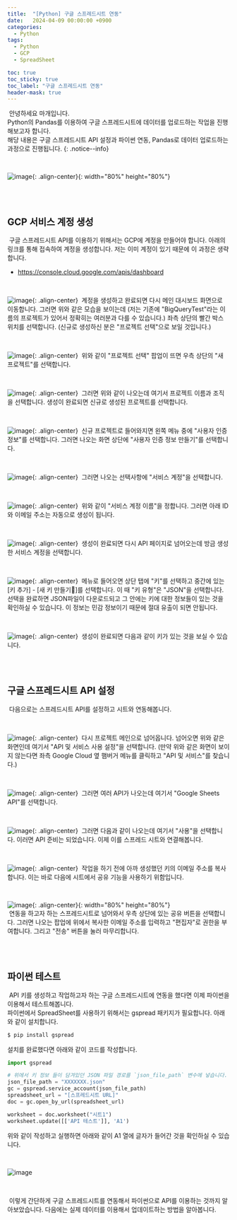 ```yaml
---
title:  "[Python] 구글 스프레드시트 연동" 
date:   2024-04-09 00:00:00 +0900
categories:
  - Python
tags:
  - Python
  - GCP
  - SpreadSheet

toc: true
toc_sticky: true
toc_label: "구글 스프레드시트 연동"
header-mask: true
---
```


&nbsp;안녕하세요 마개입니다.  
Python의 Pandas를 이용하여 구글 스프레드시트에 데이터를 업로드하는 작업을 진행해보고자 합니다.  
해당 내용은 구글 스프레드시트 API 설정과 파이썬 연동, Pandas로 데이터 업로드하는 과정으로 진행됩니다.
{: .notice--info}

<br>

![image](https://user-images.githubusercontent.com/78892113/210123814-45c26950-c3d7-40a9-a966-ca0be1dc1596.png){: .align-center}{: width="80%" height="80%"} 

<br><br>

## GCP 서비스 계정 생성

&nbsp;구글 스프레드시트 API를 이용하기 위해서는 GCP에 계정을 만들어야 합니다. 아래의 링크를 통해 접속하여 계정을 생성합니다. 저는 이미 계정이 있기 때문에 이 과정은 생략합니다.
* <a href="https://console.cloud.google.com/apis/dashboard">https://console.cloud.google.com/apis/dashboard</a>

<br>

![image](https://github.com/magaeTube/magaeTube.github.io/assets/78892113/ec610e23-f4f0-485b-a36e-1ced571c2566){: .align-center}
&nbsp;계정을 생성하고 완료되면 다시 메인 대시보드 화면으로 이동합니다. 그러면 위와 같은 모습을 보이는데 (저는 기존에 "BigQueryTest"라는 이름의 프로젝트가 있어서 정확히는 여러분과 다를 수 있습니다.) 좌측 상단의 빨간 박스 위치를 선택합니다. (신규로 생성하신 분은 "프로젝트 선택"으로 보일 것입니다.)

<br>

![image](https://github.com/magaeTube/magaeTube.github.io/assets/78892113/4c0b0c80-da42-4a76-9b6d-0e31aa284f0d){: .align-center}
&nbsp;위와 같이 "프로젝트 선택" 팝업이 뜨면 우측 상단의 "새 프로젝트"를 선택합니다.

<br>

![image](https://github.com/magaeTube/magaeTube.github.io/assets/78892113/a401d91e-27c5-4cd1-9a5a-b81bb409fb08){: .align-center}
&nbsp;그러면 위와 같이 나오는데 여기서 프로젝트 이름과 조직을 선택합니다. 생성이 완료되면 신규로 생성된 프로젝트를 선택합니다.

<br>

![image](https://github.com/magaeTube/magaeTube.github.io/assets/78892113/ce583c99-fab5-4a14-b757-de525bdf7ecd){: .align-center}
&nbsp;신규 프로젝트로 들어와지면 왼쪽 메뉴 중에 "사용자 인증 정보"를 선택합니다. 그러면 나오는 화면 상단에 "사용자 인증 정보 만들기"를 선택합니다.

<br>

![image](https://github.com/magaeTube/magaeTube.github.io/assets/78892113/67cbbfda-29be-4971-87c7-b109e144b678){: .align-center}
&nbsp;그러면 나오는 선택사항에 "서비스 계정"을 선택합니다.

<br>

![image](https://github.com/magaeTube/magaeTube.github.io/assets/78892113/cb684d36-c872-4f5c-a65d-d1fd3f44f5f2){: .align-center}
&nbsp;위와 같이 "서비스 계정 이름"을 정합니다. 그러면 아래 ID와 이메일 주소는 자동으로 생성이 됩니다.

<br>

![image](https://github.com/magaeTube/magaeTube.github.io/assets/78892113/a27fdc47-5b45-4c6b-8256-79119c4f2ed2){: .align-center}
&nbsp;생성이 완료되면 다시 API 페이지로 넘어오는데 방금 생성한 서비스 계정을 선택합니다.

<br>

![image](https://github.com/magaeTube/magaeTube.github.io/assets/78892113/e86ae7c9-6ad0-4b6f-b45f-663316c0ee70){: .align-center}
&nbsp;메뉴로 들어오면 상단 탭에 "키"를 선택하고 중간에 있는 [키 추가] - [새 키 만들기]를 선택합니다. 이 때 "키 유형"은 "JSON"을 선택합니다. 선택을 완료하면 JSON파일이 다운로드되고 그 안에는 키에 대한 정보들이 있는 것을 확인하실 수 있습니다. 이 정보는 민감 정보이기 때문에 절대 유출이 되면 안됩니다.

<br>

![image](https://github.com/magaeTube/magaeTube.github.io/assets/78892113/2fb2a60b-69bd-48cf-9524-b3d9031c3f0a){: .align-center}
&nbsp;생성이 완료되면 다음과 같이 키가 있는 것을 보실 수 있습니다.

<br><br>

## 구글 스프레드시트 API 설정

&nbsp;다음으로는 스프레드시트 API를 설정하고 시트와 연동해봅니다.

<br>

![image](https://github.com/magaeTube/magaeTube.github.io/assets/78892113/4384eb39-7792-43b0-83f6-7ad0f6bba25b){: .align-center}
&nbsp;다시 프로젝트 메인으로 넘어옵니다. 넘어오면 위와 같은 화면인데 여기서 "API 및 서비스 사용 설정"을 선택합니다. (만약 위와 같은 화면이 보이지 않는다면 좌측 Google Cloud 옆 햄버거 메뉴를  클릭하고 "API 및 서비스"를 찾습니다.)

<br>

![image](https://github.com/magaeTube/magaeTube.github.io/assets/78892113/91ca2364-4e91-4fa7-bf4c-da268a90f7b7){: .align-center}
&nbsp;그러면 여러 API가 나오는데 여기서 "Google Sheets API"를 선택합니다.

<br>

![image](https://github.com/magaeTube/magaeTube.github.io/assets/78892113/98d22f2f-23ca-403c-835b-4986f74f1da0){: .align-center}
&nbsp;그러면 다음과 같이 나오는데 여기서 "사용"을 선택합니다. 이러면 API 준비는 되었습니다. 이제 이를 스프레드 시트와 연결해봅니다.

<br>

![image](https://github.com/magaeTube/magaeTube.github.io/assets/78892113/4fc5fec4-5a55-4464-badd-799f07589eb0){: .align-center}
&nbsp;작업을 하기 전에 아까 생성했던 키의 이메일 주소를 복사합니다. 이는 바로 다음에 시트에서 공유 기능을 사용하기 위함입니다.

<br>

![image](https://github.com/magaeTube/magaeTube.github.io/assets/78892113/80b7d010-b16a-4270-a4c2-343377c84e21){: .align-center}{: width="80%" height="80%"}  
&nbsp;연동을 하고자 하는 스프레드시트로 넘어와서 우측 상단에 있는 공유 버튼을 선택합니다. 그러면 나오는 팝업에 위에서 복사한 이메일 주소를 입력하고 "편집자"로 권한을 부여합니다. 그리고 "전송" 버튼을 눌러 마무리합니다.

<br><br>

## 파이썬 테스트
&nbsp;API 키를 생성하고 작업하고자 하는 구글 스프레드시트에 연동을 했다면 이제 파이썬을 이용해서 테스트해봅니다.  
파이썬에서 SpreadSheet를 사용하기 위해서는 gspread 패키지가 필요합니다. 아래와 같이 설치합니다.

```sh
$ pip install gspread
```

설치를 완료했다면 아래와 같이 코드를 작성합니다.
```python
import gspread

# 위에서 키 정보 들이 담겨있던 JSON 파일 경로를 `json_file_path` 변수에 넣습니다.
json_file_path = "XXXXXXX.json"
gc = gspread.service_account(json_file_path)
spreadsheet_url = "[스프레드시트 URL]"
doc = gc.open_by_url(spreadsheet_url)

worksheet = doc.worksheet("시트1")
worksheet.update([['API 테스트']], 'A1')
```

위와 같이 작성하고 실행하면 아래와 같이 A1 열에 글자가 들어간 것을 확인하실 수 있습니다.

<br>

![image](https://github.com/magaeTube/magaeTube.github.io/assets/78892113/543bf182-58ca-435f-a5c9-d47feaf381d0)

<br>

&nbsp;이렇게 간단하게 구글 스프레드시트를 연동해서 파이썬으로 API를 이용하는 것까지 알아보았습니다. 다음에는 실제 데이터를 이용해서 업데이트하는 방법을 알아봅니다.